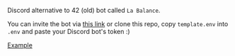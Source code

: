 Discord alternative to 42 (old) bot called `La Balance`.

You can invite the bot via [this link](https://discord.com/api/oauth2/authorize?client_id=745341978727940236&permissions=0&scope=bot) or clone this repo, copy `template.env` into `.env` and paste your Discord bot's token :)

[Example](https://nsa40.casimages.com/img/2020/08/24//200824113253383075.png)
